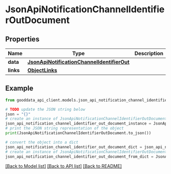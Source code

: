 # JsonApiNotificationChannelIdentifierOutDocument


## Properties

Name | Type | Description | Notes
------------ | ------------- | ------------- | -------------
**data** | [**JsonApiNotificationChannelIdentifierOut**](JsonApiNotificationChannelIdentifierOut.md) |  | 
**links** | [**ObjectLinks**](ObjectLinks.md) |  | [optional] 

## Example

```python
from gooddata_api_client.models.json_api_notification_channel_identifier_out_document import JsonApiNotificationChannelIdentifierOutDocument

# TODO update the JSON string below
json = "{}"
# create an instance of JsonApiNotificationChannelIdentifierOutDocument from a JSON string
json_api_notification_channel_identifier_out_document_instance = JsonApiNotificationChannelIdentifierOutDocument.from_json(json)
# print the JSON string representation of the object
print(JsonApiNotificationChannelIdentifierOutDocument.to_json())

# convert the object into a dict
json_api_notification_channel_identifier_out_document_dict = json_api_notification_channel_identifier_out_document_instance.to_dict()
# create an instance of JsonApiNotificationChannelIdentifierOutDocument from a dict
json_api_notification_channel_identifier_out_document_from_dict = JsonApiNotificationChannelIdentifierOutDocument.from_dict(json_api_notification_channel_identifier_out_document_dict)
```
[[Back to Model list]](../README.md#documentation-for-models) [[Back to API list]](../README.md#documentation-for-api-endpoints) [[Back to README]](../README.md)


